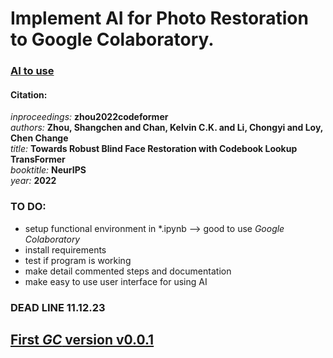 # Implement AI for Photo Restoration to Google Colaboratory.

### [AI to use](https://github.com/sczhou/CodeFormer)
#### Citation:
*inproceedings:* **zhou2022codeformer** <br/>
    *authors:* **Zhou, Shangchen and Chan, Kelvin C.K. and Li, Chongyi and Loy, Chen Change** <br/>
    *title:* **Towards Robust Blind Face Restoration with Codebook Lookup TransFormer** <br/>
    *booktitle:* **NeurIPS** <br/>
    *year:* **2022** <br/>

### TO DO:
+ setup functional environment in *.ipynb --> good to use *Google Colaboratory* 
+ install requirements
+ test if program is working
+ make detail commented steps and documentation
+ make easy to use user interface for using AI


### DEAD LINE 11.12.23


## [First *GC* version v0.0.1](https://colab.research.google.com/drive/1WisSZXsucyjeu1ltIcMIcWg3Bi8dEJSw)
